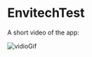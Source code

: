 # EnvitechTest

A short video of the app:

![vidioGif](https://user-images.githubusercontent.com/73123353/204002815-4ffe2443-4f97-4bde-932d-8415ea203800.gif) 
